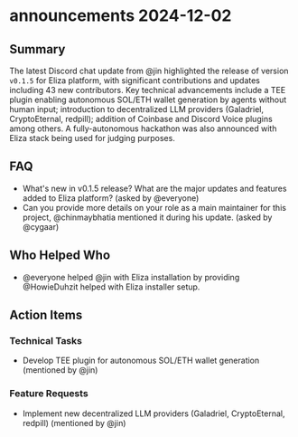 # announcements 2024-12-02

## Summary
The latest Discord chat update from @jin highlighted the release of version `v0.1.5` for Eliza platform, with significant contributions and updates including 43 new contributors. Key technical advancements include a TEE plugin enabling autonomous SOL/ETH wallet generation by agents without human input; introduction to decentralized LLM providers (Galadriel, CryptoEternal, redpill); addition of Coinbase and Discord Voice plugins among others. A fully-autonomous hackathon was also announced with Eliza stack being used for judging purposes.

## FAQ
- What's new in v0.1.5 release? What are the major updates and features added to Eliza platform? (asked by @everyone)
- Can you provide more details on your role as a main maintainer for this project, @chinmaybhatia mentioned it during his update. (asked by @cygaar)

## Who Helped Who
- @everyone helped @jin with Eliza installation by providing @HowieDuhzit helped with Eliza installer setup.

## Action Items

### Technical Tasks
- Develop TEE plugin for autonomous SOL/ETH wallet generation (mentioned by @jin)

### Feature Requests
- Implement new decentralized LLM providers (Galadriel, CryptoEternal, redpill) (mentioned by @jin)